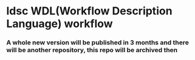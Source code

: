 # ldsc WDL(Workflow Description Language) workflow
### A whole new version will be published in 3 months and there will be another repository, this repo will be archived then
